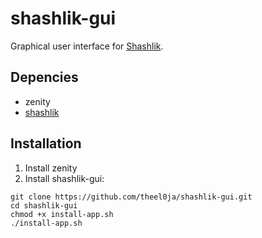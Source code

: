 # shashlik-gui

Graphical user interface for [Shashlik](http://www.shashlik.io/).

## Depencies

* zenity
* [shashlik](http://www.shashlik.io/download/)

## Installation

1. Install zenity
2. Install shashlik-gui:
```
git clone https://github.com/theel0ja/shashlik-gui.git
cd shashlik-gui
chmod +x install-app.sh
./install-app.sh
```
